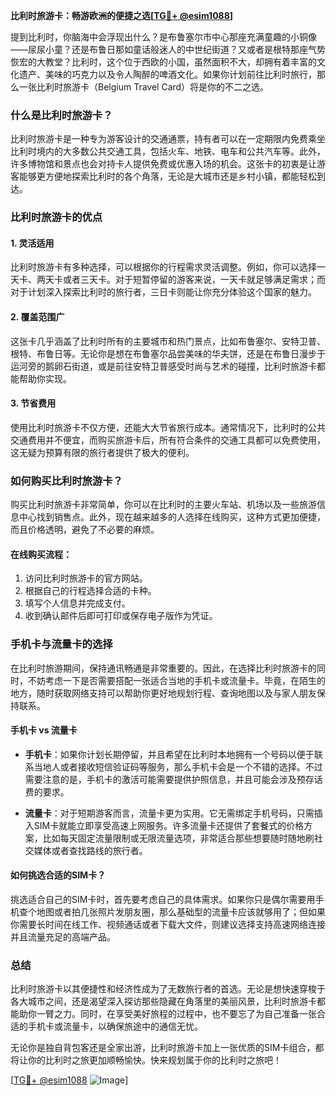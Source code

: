 **比利时旅游卡：畅游欧洲的便捷之选[[TG💪+ @esim1088](https://t.me/s/esim1088)]**

提到比利时，你脑海中会浮现出什么？是布鲁塞尔市中心那座充满童趣的小铜像——尿尿小童？还是布鲁日那如童话般迷人的中世纪街道？又或者是根特那座气势恢宏的大教堂？比利时，这个位于西欧的小国，虽然面积不大，却拥有着丰富的文化遗产、美味的巧克力以及令人陶醉的啤酒文化。如果你计划前往比利时旅行，那么一张比利时旅游卡（Belgium Travel Card）将是你的不二之选。

### 什么是比利时旅游卡？

比利时旅游卡是一种专为游客设计的交通通票，持有者可以在一定期限内免费乘坐比利时境内的大多数公共交通工具，包括火车、地铁、电车和公共汽车等。此外，许多博物馆和景点也会对持卡人提供免费或优惠入场的机会。这张卡的初衷是让游客能够更方便地探索比利时的各个角落，无论是大城市还是乡村小镇，都能轻松到达。

### 比利时旅游卡的优点

#### 1. 灵活适用
比利时旅游卡有多种选择，可以根据你的行程需求灵活调整。例如，你可以选择一天卡、两天卡或者三天卡。对于短暂停留的游客来说，一天卡就足够满足需求；而对于计划深入探索比利时的旅行者，三日卡则能让你充分体验这个国家的魅力。

#### 2. 覆盖范围广
这张卡几乎涵盖了比利时所有的主要城市和热门景点，比如布鲁塞尔、安特卫普、根特、布鲁日等。无论你是想在布鲁塞尔品尝美味的华夫饼，还是在布鲁日漫步于运河旁的鹅卵石街道，或是前往安特卫普感受时尚与艺术的碰撞，比利时旅游卡都能帮助你实现。

#### 3. 节省费用
使用比利时旅游卡不仅方便，还能大大节省旅行成本。通常情况下，比利时的公共交通费用并不便宜，而购买旅游卡后，所有符合条件的交通工具都可以免费使用，这无疑为预算有限的旅行者提供了极大的便利。

### 如何购买比利时旅游卡？

购买比利时旅游卡非常简单，你可以在比利时的主要火车站、机场以及一些旅游信息中心找到销售点。此外，现在越来越多的人选择在线购买，这种方式更加便捷，而且价格透明，避免了不必要的麻烦。

#### 在线购买流程：
1. 访问比利时旅游卡的官方网站。
2. 根据自己的行程选择合适的卡种。
3. 填写个人信息并完成支付。
4. 收到确认邮件后即可打印或保存电子版作为凭证。

### 手机卡与流量卡的选择

在比利时旅游期间，保持通讯畅通是非常重要的。因此，在选择比利时旅游卡的同时，不妨考虑一下是否需要搭配一张适合当地的手机卡或流量卡。毕竟，在陌生的地方，随时获取网络支持可以帮助你更好地规划行程、查询地图以及与家人朋友保持联系。

#### 手机卡 vs 流量卡
- **手机卡**：如果你计划长期停留，并且希望在比利时本地拥有一个号码以便于联系当地人或者接收短信验证码等服务，那么手机卡会是一个不错的选择。不过需要注意的是，手机卡的激活可能需要提供护照信息，并且可能会涉及预存话费的要求。
  
- **流量卡**：对于短期游客而言，流量卡更为实用。它无需绑定手机号码，只需插入SIM卡就能立即享受高速上网服务。许多流量卡还提供了套餐式的价格方案，比如每天固定流量限制或无限流量选项，非常适合那些想要随时随地刷社交媒体或者查找路线的旅行者。

#### 如何挑选合适的SIM卡？
挑选适合自己的SIM卡时，首先要考虑自己的具体需求。如果你只是偶尔需要用手机查个地图或者拍几张照片发朋友圈，那么基础型的流量卡应该就够用了；但如果你需要长时间在线工作、视频通话或者下载大文件，则建议选择支持高速网络连接并且流量充足的高端产品。

### 总结

比利时旅游卡以其便捷性和经济性成为了无数旅行者的首选。无论是想快速穿梭于各大城市之间，还是渴望深入探访那些隐藏在角落里的美丽风景，比利时旅游卡都能助你一臂之力。同时，在享受美好旅程的过程中，也不要忘了为自己准备一张合适的手机卡或流量卡，以确保旅途中的通信无忧。

无论你是独自背包客还是全家出游，比利时旅游卡加上一张优质的SIM卡组合，都将让你的比利时之旅更加顺畅愉快。快来规划属于你的比利时之旅吧！

[[TG💪+ @esim1088](https://t.me/s/esim1088) ![Image](https://i.postimg.cc/4NQfJmqS/Snipaste-2025-05-13-00-14-12.png)]